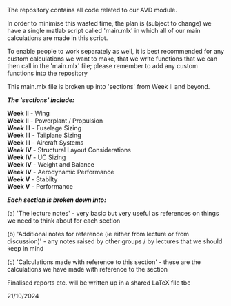 The repository contains all code related to our AVD module.  
  
In order to minimise this wasted time, the plan is (subject to change) we have a single matlab script called 'main.mlx' in which all of our main calculations are made in this script.  

To enable people to work separately as well, it is best recommended for any custom calculations we want to make, that we write functions that we can then call in the 'main.mlx' file; please remember to add any custom functions into the repository
  
This main.mlx file is broken up into 'sections' from Week II and beyond.  
  
_**The 'sections' include:**_  
  
**Week II** - Wing  
**Week II** - Powerplant / Propulsion  
**Week III** - Fuselage Sizing  
**Week III** - Tailplane Sizing  
**Week III** - Aircraft Systems  
**Week IV** - Structural Layout Considerations  
**Week IV** - UC Sizing  
**Week IV** - Weight and Balance  
**Week IV** - Aerodynamic Performance  
**Week V** - Stabilty  
**Week V** - Performance  

_**Each section is broken down into:**_  

(a) 'The lecture notes' - very basic but very useful as references on things we need to think about for each section  
  
(b) 'Additional notes for reference (ie either from lecture or from discussion)' - any notes raised by other groups / by lectures that we should keep in mind  
  
(c) 'Calculations made with reference to this section' - these are the calculations we have made with reference to the section  

Finalised reports etc. will be written up in a shared LaTeX file tbc

21/10/2024

